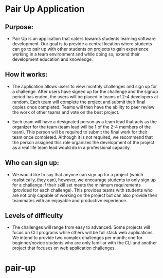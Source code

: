# Pair Up Application 

## Purpose:
- Pair Up is an application that caters towards students learning software development. Our goal is to provide a central location where students can go to pair up with other students on projects to gain experience working in a team environment and while doing so, extend their development education and knowledge. 

## How it works:
- The application allows users to view monthly challenges and sign up for a challenge. After users have signed up for the challenge and the signup period has ended, the users will be placed in teams of 2-4 developers at random. Each team will complete the project and submit their final copies once completed. Teams will then have the ability to peer review the work of other teams and vote on the best project. 

- Each team will have a designated person as a team lead that acts as the organizer for the team (team lead will be 1 of the 2-4 members of the team). This person will be required to submit the final work for their team once completed. Although it is not required, we recommend that the person assigned this role organizes the development of the project as a real life team lead would do in a professional capacity. 

## Who can sign up:
- We would like to say that anyone can sign up for a project (which realistically, they can), however, we encourage students to only sign up for a challenge if their skill set meets the minimum requirements (provided for each challenge). This provides teams with students who are not only capable of working on the project but can also provide their teammates with an enjoyable and productive experience. 

## Levels of difficulty
- The challenges will range from easy to advanced. Some projects will focus on CLI programs while others will be full stack web applications. We intend to provide two complex challenges per month; one for beginner/novice students who are only familiar with the CLI and another project that focuses on web application challenges. 
# pair-up
